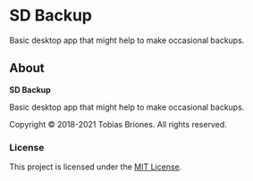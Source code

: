 # SD Backup

Basic desktop app that might help to make occasional backups.

## About

**SD Backup**

Basic desktop app that might help to make occasional backups.

Copyright © 2018-2021 Tobias Briones. All rights reserved.

### License

This project is licensed under the [MIT License](./LICENSE).
